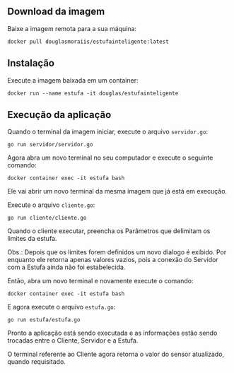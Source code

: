 ## Download da imagem
Baixe a imagem remota para a sua máquina:
```
docker pull douglasmoraiis/estufainteligente:latest
```
## Instalação
Execute a imagem baixada em um container:
```
docker run --name estufa -it douglas/estufainteligente
```
## Execução da aplicação
Quando o terminal da imagem iniciar, execute o arquivo `servidor.go`:
```
go run servidor/servidor.go
```
Agora abra um novo terminal no seu computador e execute o seguinte comando:
```
docker container exec -it estufa bash
```
Ele vai abrir um novo terminal da mesma imagem que já está em execução.

Execute o arquivo `cliente.go`:
```
go run cliente/cliente.go
```
Quando o cliente executar, preencha os Parâmetros que delimitam os limites da estufa.

Obs.: Depois que os limites forem definidos um novo dialogo é exibido. Por enquanto ele retorna apenas valores vazios, pois a conexão do Servidor com a Estufa ainda não foi estabelecida.

Então, abra um novo terminal e novamente execute o comando:
```
docker container exec -it estufa bash
```
E agora execute o arquivo `estufa.go`:
```
go run estufa/estufa.go
```
Pronto a aplicação está sendo executada e as informações estão sendo trocadas entre o
Cliente, Servidor e a Estufa.

O terminal referente ao Cliente agora retorna o valor do sensor atualizado, quando requisitado.
